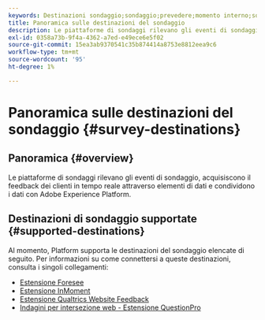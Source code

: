 ```yaml
---
keywords: Destinazioni sondaggio;sondaggio;prevedere;momento interno;sondaggi web intercetta;qualtrics
title: Panoramica sulle destinazioni del sondaggio
description: Le piattaforme di sondaggi rilevano gli eventi di sondaggio, acquisiscono il feedback dei clienti in tempo reale attraverso elementi di dati e condividono i dati con Adobe Experience Platform.
exl-id: 0358a73b-9f4a-4362-a7ed-e49ece6e5f02
source-git-commit: 15ea3ab9370541c35b874414a8753e8812eea9c6
workflow-type: tm+mt
source-wordcount: '95'
ht-degree: 1%

---
```


# Panoramica sulle destinazioni del sondaggio {#survey-destinations}

## Panoramica {#overview}

Le piattaforme di sondaggi rilevano gli eventi di sondaggio, acquisiscono il feedback dei clienti in tempo reale attraverso elementi di dati e condividono i dati con Adobe Experience Platform.

## Destinazioni di sondaggio supportate {#supported-destinations}

Al momento, Platform supporta le destinazioni del sondaggio elencate di seguito. Per informazioni su come connettersi a queste destinazioni, consulta i singoli collegamenti:

* [Estensione Foresee](./foresee.md)
* [Estensione InMoment](./inmoment.md)
* [Estensione Qualtrics Website Feedback](./qualtrics.md)
* [Indagini per intersezione web - Estensione QuestionPro](./web-intercept-surveys.md)
